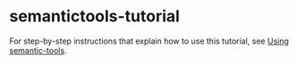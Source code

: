 semantictools-tutorial
======================

For step-by-step instructions that explain how to use this tutorial, see [Using semantic-tools](https://sites.google.com/site/restframework/tutorials/using-semantic-tools).

